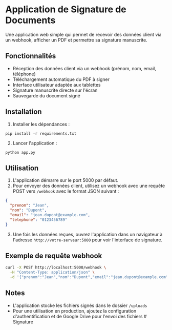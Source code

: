 # Application de Signature de Documents

Une application web simple qui permet de recevoir des données client via un webhook, afficher un PDF et permettre sa signature manuscrite.

## Fonctionnalités

- Réception des données client via un webhook (prénom, nom, email, téléphone)
- Téléchargement automatique du PDF à signer
- Interface utilisateur adaptée aux tablettes
- Signature manuscrite directe sur l'écran
- Sauvegarde du document signé

## Installation

1. Installer les dépendances :
```
pip install -r requirements.txt
```

2. Lancer l'application :
```
python app.py
```

## Utilisation

1. L'application démarre sur le port 5000 par défaut.
2. Pour envoyer des données client, utilisez un webhook avec une requête POST vers `/webhook` avec le format JSON suivant :
```json
{
  "prenom": "Jean",
  "nom": "Dupont",
  "email": "jean.dupont@example.com",
  "telephone": "0123456789"
}
```

3. Une fois les données reçues, ouvrez l'application dans un navigateur à l'adresse `http://votre-serveur:5000` pour voir l'interface de signature.

## Exemple de requête webhook

```bash
curl -X POST http://localhost:5000/webhook \
  -H "Content-Type: application/json" \
  -d '{"prenom":"Jean","nom":"Dupont","email":"jean.dupont@example.com","telephone":"0123456789"}'
```

## Notes

- L'application stocke les fichiers signés dans le dossier `/uploads`
- Pour une utilisation en production, ajoutez la configuration d'authentification et de Google Drive pour l'envoi des fichiers
#   S i g n a t u r e  
 